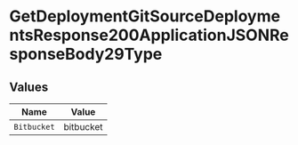 # GetDeploymentGitSourceDeploymentsResponse200ApplicationJSONResponseBody29Type


## Values

| Name        | Value       |
| ----------- | ----------- |
| `Bitbucket` | bitbucket   |